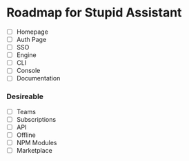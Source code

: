 # Roadmap for Stupid Assistant

- [ ] Homepage
- [ ] Auth Page
- [ ] SSO
- [ ] Engine
- [ ] CLI
- [ ] Console
- [ ] Documentation

### Desireable
- [ ] Teams
- [ ] Subscriptions
- [ ] API
- [ ] Offline
- [ ] NPM Modules
- [ ] Marketplace